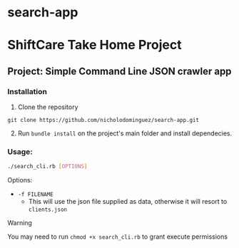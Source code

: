 # search-app

# ShiftCare Take Home Project
## Project: Simple Command Line JSON crawler app

### Installation
1. Clone the repository
```
git clone https://github.com/nicholodominguez/search-app.git
```

2. Run `bundle install` on the project's main folder and install dependecies.

### Usage:

```bash
./search_cli.rb [OPTIONS]
```

Options:
* `-f FILENAME`
  * This will use the json file supplied as data, otherwise it will resort to `clients.json`

> [!WARNING]
> You may need to run `chmod +x search_cli.rb` to grant execute permissions